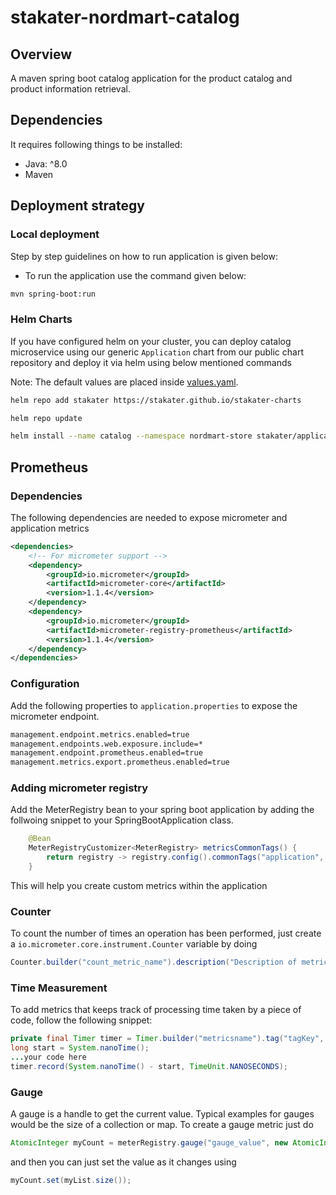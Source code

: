 # stakater-nordmart-catalog

## Overview

A maven spring boot catalog application for the product catalog and product information retrieval.

## Dependencies

It requires following things to be installed:

* Java: ^8.0
* Maven

## Deployment strategy

### Local deployment

Step by step guidelines on how to run application is given below:

* To run the application use the command given below:

```bash
mvn spring-boot:run
```

### Helm Charts

If you have configured helm on your cluster, you can deploy catalog microservice using our generic `Application` chart from our public chart repository and deploy it via helm using below mentioned commands

Note:
The default values are placed inside [values.yaml](deployment/values.yaml]).

```bash
helm repo add stakater https://stakater.github.io/stakater-charts

helm repo update

helm install --name catalog --namespace nordmart-store stakater/application -f deployment/values.yaml
```

## Prometheus

### Dependencies

The following dependencies are needed to expose micrometer and application metrics

```xml
<dependencies>
    <!-- For micrometer support -->
    <dependency>
        <groupId>io.micrometer</groupId>
        <artifactId>micrometer-core</artifactId>
        <version>1.1.4</version>
    </dependency>
    <dependency>
        <groupId>io.micrometer</groupId>
        <artifactId>micrometer-registry-prometheus</artifactId>
        <version>1.1.4</version>
    </dependency>
</dependencies>
```

### Configuration

Add the following properties to `application.properties` to expose the micrometer endpoint.

```bash
management.endpoint.metrics.enabled=true
management.endpoints.web.exposure.include=*
management.endpoint.prometheus.enabled=true
management.metrics.export.prometheus.enabled=true
```

### Adding micrometer registry

Add the MeterRegistry bean to your spring boot application by adding the follwoing snippet to your SpringBootApplication class.

```java
    @Bean
    MeterRegistryCustomizer<MeterRegistry> metricsCommonTags() {
        return registry -> registry.config().commonTags("application", "common-service");
    }
```

This will help you create custom metrics within the application

### Counter

To count the number of times an operation has been performed, just create a `io.micrometer.core.instrument.Counter` variable by doing

```java
Counter.builder("count_metric_name").description("Description of metric").register(meterRegistry);
```

### Time Measurement

To add metrics that keeps track of processing time taken by a piece of code, follow the following snippet:

```java
private final Timer timer = Timer.builder("metricsname").tag("tagKey", "tagValue").register(meterRegistry);
long start = System.nanoTime();
...your code here
timer.record(System.nanoTime() - start, TimeUnit.NANOSECONDS);
```

### Gauge

A gauge is a handle to get the current value. Typical examples for gauges would be the size of a collection or map.
To create a gauge metric just do

```java
AtomicInteger myCount = meterRegistry.gauge("gauge_value", new AtomicInteger(0));
```

and then you can just set the value as it changes using

```java
myCount.set(myList.size());
```